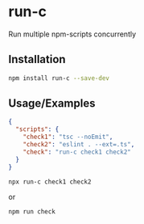 
# run-c

Run multiple npm-scripts concurrently
## Installation

```bash
npm install run-c --save-dev
```
    
## Usage/Examples

```json
{
  "scripts": {
    "check1": "tsc --noEmit",
    "check2": "eslint . --ext=.ts",
    "check": "run-c check1 check2"
  }
}
```

```bash
npx run-c check1 check2
```
or
```bash
npm run check
```